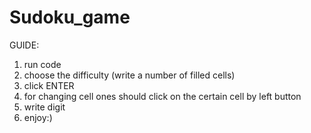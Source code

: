# Sudoku_game
GUIDE:
1. run code
2. choose the difficulty (write a number of filled cells)
3. click ENTER
4. for changing cell ones should click on the certain cell by left button
5. write digit
6. enjoy:)
